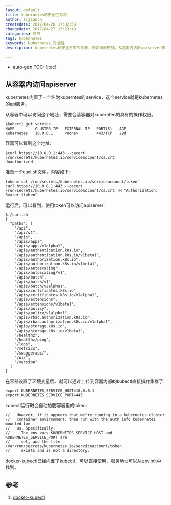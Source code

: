 ```yaml
---
layout: default
title: kubernetes的安全性考虑
author: lijiaocn
createdate: 2017/04/26 17:32:58
changedate: 2017/04/27 13:23:49
categories: 项目
tags: kubernetes
keywords: kubernetes,安全性
description: kubernetes的安全方面的考虑，例如访问控制，从容器内访问apiserver等。

---
```


* auto-gen TOC:
{:toc}

## 从容器内访问apiserver 

kubernetes内置了一个名为kuberntes的service，这个service就是kubernetes的api服务。

从容器中可以访问这个地址，需要合适容器对kuberntes的具有的操作权限。

	$kubectl get service
	NAME         CLUSTER-IP   EXTERNAL-IP   PORT(S)   AGE
	kubernetes   10.0.0.1     <none>        443/TCP   29d

容器可以看到这个地址:

	$curl https://10.0.0.1:443 --cacert /run/secrets/kubernetes.io/serviceaccount/ca.crt
	Unauthorized

准备一个curl.sh文件，内容如下:

	token=`cat /run/secrets/kubernetes.io/serviceaccount/token`
	curl https://10.0.0.1:443 --cacert /run/secrets/kubernetes.io/serviceaccount/ca.crt -H "Authorization: Bearer $token"

运行后，可以看到，使用token可以访问apiserver: 

	$./curl.sh
	{
	  "paths": [
	    "/api",
	    "/api/v1",
	    "/apis",
	    "/apis/apps",
	    "/apis/apps/v1alpha1",
	    "/apis/authentication.k8s.io",
	    "/apis/authentication.k8s.io/v1beta1",
	    "/apis/authorization.k8s.io",
	    "/apis/authorization.k8s.io/v1beta1",
	    "/apis/autoscaling",
	    "/apis/autoscaling/v1",
	    "/apis/batch",
	    "/apis/batch/v1",
	    "/apis/batch/v2alpha1",
	    "/apis/certificates.k8s.io",
	    "/apis/certificates.k8s.io/v1alpha1",
	    "/apis/extensions",
	    "/apis/extensions/v1beta1",
	    "/apis/policy",
	    "/apis/policy/v1alpha1",
	    "/apis/rbac.authorization.k8s.io",
	    "/apis/rbac.authorization.k8s.io/v1alpha1",
	    "/apis/storage.k8s.io",
	    "/apis/storage.k8s.io/v1beta1",
	    "/healthz",
	    "/healthz/ping",
	    "/logs",
	    "/metrics",
	    "/swaggerapi/",
	    "/ui/",
	    "/version"
	  ]
	}

在容器设置了环境变量后，就可以通过上传到容器内部的kubectl直接操作集群了:

	export KUBERNETES_SERVICE_HOST=10.0.0.1
	export KUBERNETES_SERVICE_PORT=443

kubectl运行时会自动加载容器里的token:

	//   However, if it appears that we're running in a kubernetes cluster
	//   container environment, then run with the auth info kubernetes mounted for
	//   us. Specifically:
	//     The env vars KUBERNETES_SERVICE_HOST and KUBERNETES_SERVICE_PORT are
	//     set, and the file /var/run/secrets/kubernetes.io/serviceaccount/token
	//     exists and is not a directory.

[docker-kubectl][1]已经内置了kubectl，可以直接使用，服务地址可以从env.init中找到。

## 参考

1. [docker-kubectl][1]

[1]: docker-kubectl "https://github.com/lijiaocn/docker-kubectl"
